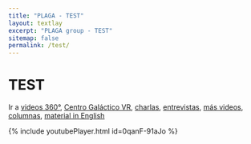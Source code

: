 ```yaml
---
title: "PLAGA - TEST"
layout: textlay
excerpt: "PLAGA group - TEST"
sitemap: false
permalink: /test/
---
```


# TEST

Ir a [videos 360°](#videos-360), [Centro Galáctico VR](#centro-galáctico-vr), [charlas](#charlas), [entrevistas](#entrevistas), [más videos](#más-videos), [columnas](#columnas), [material in English](/plaga/outreach)



{% include youtubePlayer.html id=0qanF-91aJo %}
